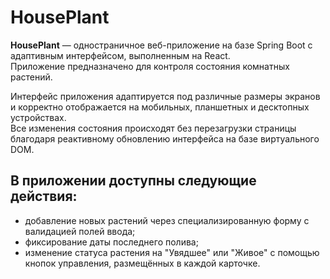 # HousePlant

**HousePlant** — одностраничное веб-приложение на базе Spring Boot с адаптивным интерфейсом, выполненным на React.  
Приложение предназначено для контроля состояния комнатных растений.

Интерфейс приложения адаптируется под различные размеры экранов и корректно отображается на мобильных, планшетных и десктопных устройствах.  
Все изменения состояния происходят без перезагрузки страницы благодаря реактивному обновлению интерфейса на базе виртуального DOM.

## В приложении доступны следующие действия:
- добавление новых растений через специализированную форму с валидацией полей ввода;
- фиксирование даты последнего полива;
- изменение статуса растения на "Увядшее" или "Живое" с помощью кнопок управления, размещённых в каждой карточке.